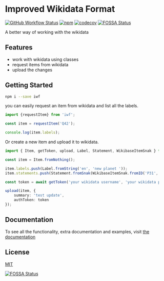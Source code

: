 # Improved Wikidata Format

[![GitHub Workflow Status](https://img.shields.io/github/workflow/status/wvanderp/iwf/test)](https://github.com/wvanderp/iwf/actions/workflows/test.yml)
[![npm](https://img.shields.io/npm/dm/iwf)](https://www.npmjs.com/package/iwf)
[![codecov](https://codecov.io/gh/wvanderp/iwf/branch/main/graph/badge.svg?token=6CPZPAOAUP)](https://codecov.io/gh/wvanderp/iwf)
[![FOSSA Status](https://app.fossa.com/api/projects/git%2Bgithub.com%2Fwvanderp%2Fiwf.svg?type=shield)](https://app.fossa.com/projects/git%2Bgithub.com%2Fwvanderp%2Fiwf?ref=badge_shield)

A better way of working with the wikidata

## Features

- work with wikidata using classes
- request items from wikidata
- upload the changes

## Getting Started

```bash
npm i --save iwf
```

you can easily request an item from wikidata and list all the labels.

```typescript
import {requestItem} from 'iwf';

const item = requestItem('Q42');

console.log(item.labels);
```

Or create a new item and upload it to wikidata.

```typescript
import { Item, getToken, upload, Label, Statement, WikibaseItemSnak } from 'iwf';

const item = Item.fromNothing();

item.labels.push(Label.fromString('en', 'new planet '));
item.statements.push(Statement.fromSnak(WikibaseItemSnak.fromID('P31', 'Q634')));

const token = await getToken('your wikidata username', 'your wikidata password');

upload(item, {
    summary: 'test update',
    authToken: token
});
```

## Documentation

To see all the functionality, extra documentation and examples, visit [the documentation](https://wvanderp.github.io/iwf/)

## License

[MIT](LICENSE)

[![FOSSA Status](https://app.fossa.com/api/projects/git%2Bgithub.com%2Fwvanderp%2Fiwf.svg?type=large)](https://app.fossa.com/projects/git%2Bgithub.com%2Fwvanderp%2Fiwf?ref=badge_large)
